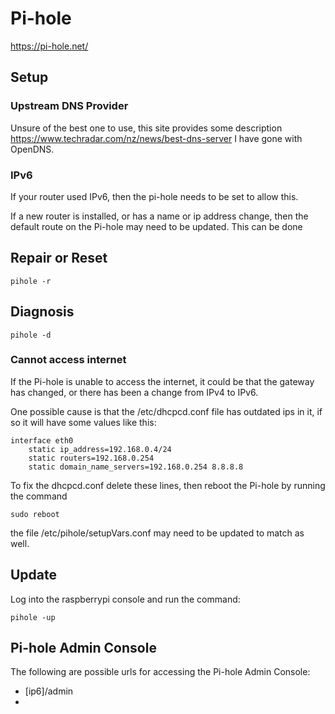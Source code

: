 # Pi-hole
https://pi-hole.net/

## Setup

### Upstream DNS Provider
Unsure of the best one to use, this site provides some description https://www.techradar.com/nz/news/best-dns-server
I have gone with OpenDNS.

### IPv6
If your router used IPv6, then the pi-hole needs to be set to allow this.


If a new router is installed, or has a name or ip address change, then the default route on the Pi-hole may need to be updated.
This can be done 

## Repair or Reset
```console
pihole -r
```

## Diagnosis
```console
pihole -d
```

### Cannot access internet
If the Pi-hole is unable to access the internet, it could be that the gateway has changed, or there has been a change from IPv4 to IPv6.


One possible cause is that the /etc/dhcpcd.conf file has outdated ips in it, if so it will have some values like this:
```
interface eth0
    static ip_address=192.168.0.4/24
    static routers=192.168.0.254
    static domain_name_servers=192.168.0.254 8.8.8.8
```
To fix the dhcpcd.conf delete these lines, then reboot the Pi-hole by running the command
```console
sudo reboot
```

the file /etc/pihole/setupVars.conf may need to be updated to match as well.

## Update
Log into the raspberrypi console and run the command:

```console
pihole -up
```

## Pi-hole Admin Console

The following are possible urls for accessing the Pi-hole Admin Console:
 - [ip6]/admin
 - 
